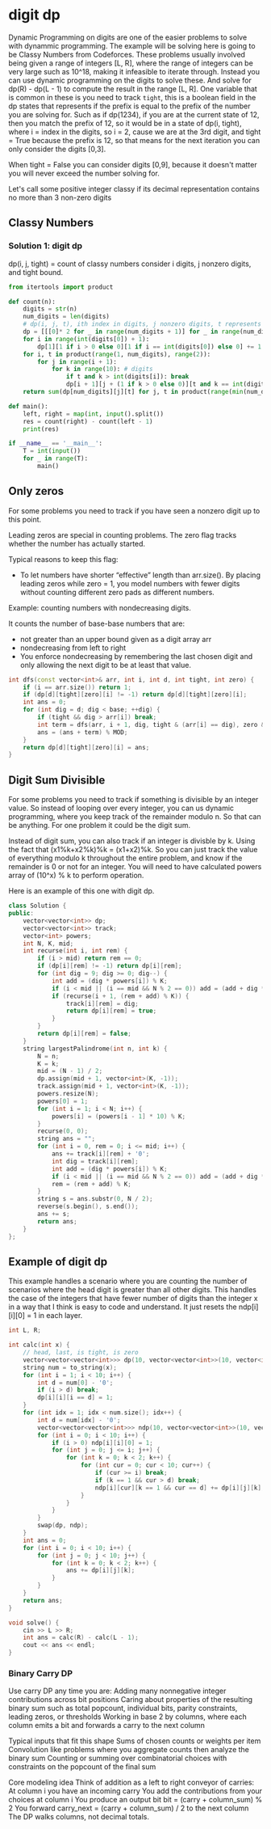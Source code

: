 # digit dp

Dynamic Programming on digits are one of the easier problems to solve with dynammic programming.  The example will be solving here is going to be Classy Numbers from Codeforces.  These problems usually involved being given a range of integers [L, R], where the range of integers can be very large such as 10^18, making it infeasible to iterate through.  Instead you can use dynamic programming on the digits to solve these. And solve for dp(R) - dp(L - 1) to compute the result in the range [L, R].  One variable that is common in these is you need to track `tight`, this is a boolean field in the dp states that represents if the prefix is equal to the prefix of the number you are solving for.  Such as if dp(1234), if you are at the current state of 12, then you match the prefix of 12, so it would be in a state of dp(i, tight), where i = index in the digits, so i = 2, cause we are at the 3rd digit, and tight = True because the prefix is 12, so that means for the next iteration you can only consider the digits [0,3].

When tight = False you can consider digits [0,9], because it doesn't matter you will never exceed the number solving for. 

Let's call some positive integer classy if its decimal representation contains no more than 3 non-zero digits


## Classy Numbers

### Solution 1:  digit dp

dp(i, j, tight) = count of classy numbers consider i digits, j nonzero digits, and tight bound. 

```py
from itertools import product

def count(n):
    digits = str(n)
    num_digits = len(digits)
    # dp(i, j, t), ith index in digits, j nonzero digits, t represents tight bound
    dp = [[[0]* 2 for _ in range(num_digits + 1)] for _ in range(num_digits + 1)]
    for i in range(int(digits[0]) + 1):
        dp[1][1 if i > 0 else 0][1 if i == int(digits[0]) else 0] += 1
    for i, t in product(range(1, num_digits), range(2)):
        for j in range(i + 1):
            for k in range(10): # digits
                if t and k > int(digits[i]): break
                dp[i + 1][j + (1 if k > 0 else 0)][t and k == int(digits[i])] += dp[i][j][t]
    return sum(dp[num_digits][j][t] for j, t in product(range(min(num_digits, 3) + 1), range(2)))

def main():
    left, right = map(int, input().split())
    res = count(right) - count(left - 1)
    print(res)

if __name__ == '__main__':
    T = int(input())
    for _ in range(T):
        main()
```

## Only zeros

For some problems you need to track if you have seen a nonzero digit up to this point.  

Leading zeros are special in counting problems. The zero flag tracks whether the number has actually started.

Typical reasons to keep this flag:
- To let numbers have shorter “effective” length than arr.size(). By placing leading zeros while zero = 1, you model numbers with fewer digits without counting different zero pads as different numbers.

Example: counting numbers with nondecreasing digits.

It counts the number of base-base numbers that are:
- not greater than an upper bound given as a digit array arr
- nondecreasing from left to right
- You enforce nondecreasing by remembering the last chosen digit and only allowing the next digit to be at least that value.

```cpp
int dfs(const vector<int>& arr, int i, int d, int tight, int zero) {
    if (i == arr.size()) return 1;
    if (dp[d][tight][zero][i] != -1) return dp[d][tight][zero][i];
    int ans = 0;
    for (int dig = d; dig < base; ++dig) {
        if (tight && dig > arr[i]) break;
        int term = dfs(arr, i + 1, dig, tight & (arr[i] == dig), zero & (dig == 0));
        ans = (ans + term) % MOD;
    }
    return dp[d][tight][zero][i] = ans;
}
```

## Digit Sum Divisible

For some problems you need to track if something is divisible by an integer value.  So instead of looping over every integer, you can us dynamic programming, where you keep track of the remainder modulo n.  So that can be anything.  For one problem it could be the digit sum. 

Instead of digit sum, you can also track if an integer is divisble by k.  Using the fact that (x1%k+x2%k)%k = (x1+x2)%k.  So you can just track the value of everything modulo k throughout the entire problem, and know if the remainder is 0 or not for an integer.  You will need to have calculated powers array of (10^x) % k to perform operation. 

Here is an example of this one with digit dp.

```cpp
class Solution {
public:
    vector<vector<int>> dp;
    vector<vector<int>> track;
    vector<int> powers;
    int N, K, mid;
    int recurse(int i, int rem) {
        if (i > mid) return rem == 0;
        if (dp[i][rem] != -1) return dp[i][rem];
        for (int dig = 9; dig >= 0; dig--) {
            int add = (dig * powers[i]) % K;
            if (i < mid || (i == mid && N % 2 == 0)) add = (add + dig * powers[N - i - 1]) % K;
            if (recurse(i + 1, (rem + add) % K)) {
                track[i][rem] = dig;
                return dp[i][rem] = true;
            }
        }
        return dp[i][rem] = false;
    }
    string largestPalindrome(int n, int k) {
        N = n;
        K = k;
        mid = (N - 1) / 2;
        dp.assign(mid + 1, vector<int>(K, -1));
        track.assign(mid + 1, vector<int>(K, -1));
        powers.resize(N);
        powers[0] = 1;
        for (int i = 1; i < N; i++) {
            powers[i] = (powers[i - 1] * 10) % K;
        }
        recurse(0, 0);
        string ans = "";
        for (int i = 0, rem = 0; i <= mid; i++) {
            ans += track[i][rem] + '0';
            int dig = track[i][rem];
            int add = (dig * powers[i]) % K;
            if (i < mid || (i == mid && N % 2 == 0)) add = (add + dig * powers[N - i - 1]) % K;
            rem = (rem + add) % K;
        }
        string s = ans.substr(0, N / 2);
        reverse(s.begin(), s.end());
        ans += s;
        return ans;
    }
};
```

## Example of digit dp

This example handles a scenario where you are counting the number of scenarios where the head digit is greater than all other digits.
This handles the case of the integers that have fewer number of digits than the integer x in a way that I think is easy to code and understand.  It just resets the ndp[i][i][0] = 1 in each layer.  

```cpp
int L, R;

int calc(int x) {
    // head, last, is tight, is zero
    vector<vector<vector<int>>> dp(10, vector<vector<int>>(10, vector<int>(2, 0)));
    string num = to_string(x);
    for (int i = 1; i < 10; i++) {
        int d = num[0] - '0';
        if (i > d) break;
        dp[i][i][i == d] = 1;
    }
    for (int idx = 1; idx < num.size(); idx++) {
        int d = num[idx] - '0';
        vector<vector<vector<int>>> ndp(10, vector<vector<int>>(10, vector<int>(2, 0)));        
        for (int i = 0; i < 10; i++) {
            if (i > 0) ndp[i][i][0] = 1;
            for (int j = 0; j <= i; j++) {
                for (int k = 0; k < 2; k++) {
                    for (int cur = 0; cur < 10; cur++) {
                        if (cur >= i) break;
                        if (k == 1 && cur > d) break;
                        ndp[i][cur][k == 1 && cur == d] += dp[i][j][k];
                    }
                }
            }
        }
        swap(dp, ndp);
    }
    int ans = 0;
    for (int i = 0; i < 10; i++) {
        for (int j = 0; j < 10; j++) {
            for (int k = 0; k < 2; k++) {
                ans += dp[i][j][k];
            }
        }
    }
    return ans;
}

void solve() {
    cin >> L >> R;
    int ans = calc(R) - calc(L - 1);
    cout << ans << endl;
}
```

### Binary Carry DP

Use carry DP any time you are:
Adding many nonnegative integer contributions across bit positions
Caring about properties of the resulting binary sum such as total popcount, individual bits, parity constraints, leading zeros, or thresholds
Working in base 2 by columns, where each column emits a bit and forwards a carry to the next column

Typical inputs that fit this shape
Sums of chosen counts or weights per item
Convolution like problems where you aggregate counts then analyze the binary sum
Counting or summing over combinatorial choices with constraints on the popcount of the final sum

Core modeling idea
Think of addition as a left to right conveyor of carries:
At column i you have an incoming carry
You add the contributions from your choices at column i
You produce an output bit bit = (carry + column_sum) % 2
You forward carry_next = (carry + column_sum) / 2 to the next column
The DP walks columns, not decimal totals.


